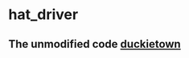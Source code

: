 # hat_driver

## The unmodified code [duckietown](https://github.com/duckietown/dt-duckiebot-interface/tree/daffy/packages/hat_driver)